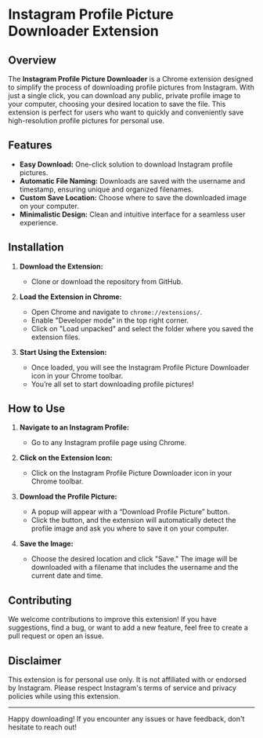 # Instagram Profile Picture Downloader Extension

## Overview

The **Instagram Profile Picture Downloader** is a Chrome extension designed to simplify the process of downloading profile pictures from Instagram. With just a single click, you can download any public, private profile image to your computer, choosing your desired location to save the file. This extension is perfect for users who want to quickly and conveniently save high-resolution profile pictures for personal use.

## Features

- **Easy Download:** One-click solution to download Instagram profile pictures.
- **Automatic File Naming:** Downloads are saved with the username and timestamp, ensuring unique and organized filenames.
- **Custom Save Location:** Choose where to save the downloaded image on your computer.
- **Minimalistic Design:** Clean and intuitive interface for a seamless user experience.

## Installation

1. **Download the Extension:**
   - Clone or download the repository from GitHub.
2. **Load the Extension in Chrome:**

   - Open Chrome and navigate to `chrome://extensions/`.
   - Enable "Developer mode" in the top right corner.
   - Click on "Load unpacked" and select the folder where you saved the extension files.

3. **Start Using the Extension:**
   - Once loaded, you will see the Instagram Profile Picture Downloader icon in your Chrome toolbar.
   - You’re all set to start downloading profile pictures!

## How to Use

1. **Navigate to an Instagram Profile:**

   - Go to any Instagram profile page using Chrome.

2. **Click on the Extension Icon:**

   - Click on the Instagram Profile Picture Downloader icon in your Chrome toolbar.

3. **Download the Profile Picture:**

   - A popup will appear with a “Download Profile Picture” button.
   - Click the button, and the extension will automatically detect the profile image and ask you where to save it on your computer.

4. **Save the Image:**
   - Choose the desired location and click "Save." The image will be downloaded with a filename that includes the username and the current date and time.

## Contributing

We welcome contributions to improve this extension! If you have suggestions, find a bug, or want to add a new feature, feel free to create a pull request or open an issue.

## Disclaimer

This extension is for personal use only. It is not affiliated with or endorsed by Instagram. Please respect Instagram's terms of service and privacy policies while using this extension.

---

Happy downloading! If you encounter any issues or have feedback, don't hesitate to reach out!

